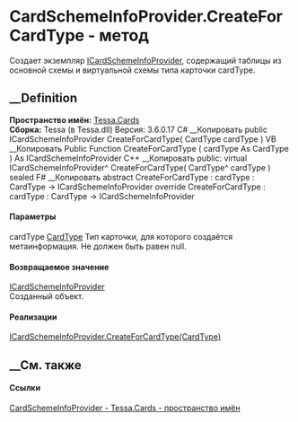 # CardSchemeInfoProvider.CreateForCardType - метод
Создает экземпляр
[ICardSchemeInfoProvider](T_Tessa_Cards_ICardSchemeInfoProvider.htm),
содержащий таблицы из основной схемы и виртуальной схемы типа карточки
cardType.
## __Definition
 **Пространство имён:** [Tessa.Cards](N_Tessa_Cards.htm)  
 **Сборка:** Tessa (в Tessa.dll) Версия: 3.6.0.17
C# __Копировать
     public ICardSchemeInfoProvider CreateForCardType(
    	CardType cardType
    )
VB __Копировать
     Public Function CreateForCardType ( 
    	cardType As CardType
    ) As ICardSchemeInfoProvider
C++ __Копировать
     public:
    virtual ICardSchemeInfoProvider^ CreateForCardType(
    	CardType^ cardType
    ) sealed
F# __Копировать
     abstract CreateForCardType : 
            cardType : CardType -> ICardSchemeInfoProvider 
    override CreateForCardType : 
            cardType : CardType -> ICardSchemeInfoProvider 
#### Параметры
cardType [CardType](T_Tessa_Cards_CardType.htm)
    Тип карточки, для которого создаётся метаинформация. Не должен быть равен null.
#### Возвращаемое значение
[ICardSchemeInfoProvider](T_Tessa_Cards_ICardSchemeInfoProvider.htm)  
Созданный объект.
#### Реализации
[ICardSchemeInfoProvider.CreateForCardType(CardType)](M_Tessa_Cards_ICardSchemeInfoProvider_CreateForCardType.htm)  
##  __См. также
#### Ссылки
[CardSchemeInfoProvider - ](T_Tessa_Cards_CardSchemeInfoProvider.htm)
[Tessa.Cards - пространство имён](N_Tessa_Cards.htm)
